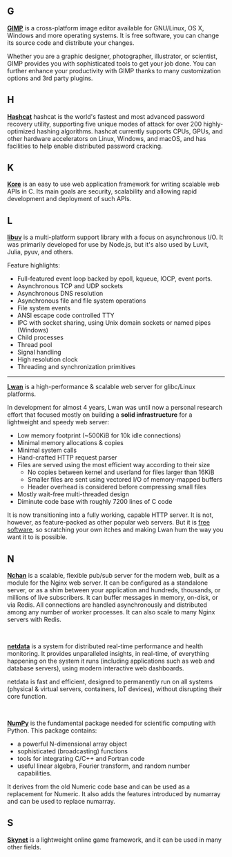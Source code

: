 ## G

[**GIMP**](https://github.com/GNOME/gimp) is a cross-platform image editor available for GNU/Linux, OS X, Windows and more operating systems. It is free software, you can change its source code and distribute your changes.

Whether you are a graphic designer, photographer, illustrator, or scientist, GIMP provides you with sophisticated tools to get your job done. You can further enhance your productivity with GIMP thanks to many customization options and 3rd party plugins.

## H

[**Hashcat**](https://github.com/hashcat/hashcat) hashcat is the world's fastest and most advanced password recovery utility, supporting five unique modes of attack for over 200 highly-optimized hashing algorithms. hashcat currently supports CPUs, GPUs, and other hardware accelerators on Linux, Windows, and macOS, and has facilities to help enable distributed password cracking.


## K

[**Kore**](https://github.com/jorisvink/kore) is an easy to use web application framework for writing scalable web APIs in C. Its main goals are security, scalability and allowing rapid development and deployment of such APIs.

## L

[**libuv**](https://github.com/libuv/libuv) is a multi-platform support library with a focus on asynchronous I/O. It was primarily developed for use by Node.js, but it's also used by Luvit, Julia, pyuv, and others.

Feature highlights:

 * Full-featured event loop backed by epoll, kqueue, IOCP, event ports.
 * Asynchronous TCP and UDP sockets
 * Asynchronous DNS resolution
 * Asynchronous file and file system operations
 * File system events
 * ANSI escape code controlled TTY
 * IPC with socket sharing, using Unix domain sockets or named pipes (Windows)
 * Child processes
 * Thread pool
 * Signal handling
 * High resolution clock
 * Threading and synchronization primitives

---

[**Lwan**](https://github.com/lpereira/lwan/) is a high-performance & scalable web server for glibc/Linux
platforms.

In development for almost 4 years, Lwan was until now a personal research
effort that focused mostly on building a **solid infrastructure** for
a lightweight and speedy web server:

  - Low memory footprint (~500KiB for 10k idle connections)
  - Minimal memory allocations & copies
  - Minimal system calls
  - Hand-crafted HTTP request parser
  - Files are served using the most efficient way according to their size
    - No copies between kernel and userland for files larger than 16KiB
    - Smaller files are sent using vectored I/O of memory-mapped buffers
    - Header overhead is considered before compressing small files
  - Mostly wait-free multi-threaded design
  - Diminute code base with roughly 7200 lines of C code

It is now transitioning into a fully working, capable HTTP server. It is
not, however, as feature-packed as other popular web servers. But it is
[free software](http://www.gnu.org/philosophy/free-sw.html), so scratching
your own itches and making Lwan hum the way you want it to is possible.

## N

[**Nchan**](https://github.com/slact/nchan) is a scalable, flexible pub/sub server for the modern web, built as a module for the Nginx web server. It can be configured as a standalone server, or as a shim between your application and hundreds, thousands, or millions of live subscribers. It can buffer messages in memory, on-disk, or via Redis. All connections are handled asynchronously and distributed among any number of worker processes. It can also scale to many Nginx servers with Redis.

<br>

[**netdata**](https://github.com/firehol/netdata) is a system for distributed real-time performance and health monitoring. It provides unparalleled insights, in real-time, of everything happening on the system it runs (including applications such as web and database servers), using modern interactive web dashboards.

netdata is fast and efficient, designed to permanently run on all systems (physical & virtual servers, containers, IoT devices), without disrupting their core function.

<br>

[**NumPy**](https://github.com/numpy/numpy) is the fundamental package needed for scientific computing with Python.
This package contains:

   * a powerful N-dimensional array object
   * sophisticated (broadcasting) functions
   * tools for integrating C/C++ and Fortran code
   * useful linear algebra, Fourier transform, and random number capabilities.

It derives from the old Numeric code base and can be used as a replacement for Numeric. It also adds the features introduced by numarray and can be used to replace numarray.


## S

[**Skynet**](https://github.com/cloudwu/skynet) is a lightweight online game framework, and it can be used in many other fields.
